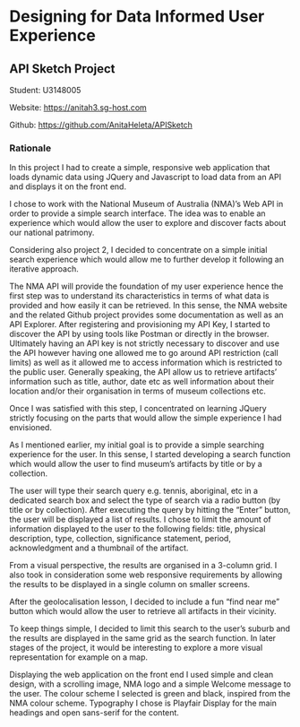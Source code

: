 # Designing for Data Informed User Experience


## API Sketch Project


Student: U3148005

Website: https://anitah3.sg-host.com  

Github: https://github.com/AnitaHeleta/APISketch

### Rationale
In this project I had to create a simple, responsive web application that loads dynamic data using JQuery and Javascript to load data from an API and displays it on the front end.

I chose to work with the National Museum of Australia (NMA)’s Web API in order to provide a simple search interface. The idea was to enable an experience which would allow the user to explore and discover facts about our national patrimony. 

Considering also project 2, I decided to concentrate on a simple initial search experience which would allow me to further develop it following an iterative approach.

The NMA API will provide the foundation of my user experience hence the first step was to understand its characteristics in terms of what data is provided and how easily it can be retrieved.
In this sense, the NMA website and the related Github project provides some documentation as well as an API Explorer. After registering and provisioning my API Key, I started to discover the API by using tools like Postman or directly in the browser. Ultimately having an API key is not strictly necessary to discover and use the API however having one allowed me to go around API restriction (call limits) as well as it allowed me to access information which is restricted to the public user.
Generally speaking, the API allow us to retrieve artifacts’ information such as title, author, date etc as well information about their location and/or their organisation in terms of museum collections etc.

Once I was satisfied with this step, I concentrated on learning JQuery strictly focusing on the parts that would allow the simple experience I had envisioned.

As I mentioned earlier, my initial goal is to provide a simple searching experience for the user.
In this sense, I started developing a search function which would allow the user to find museum’s artifacts by title or by a collection.

The user will type their search query e.g. tennis, aboriginal, etc in a dedicated search box and select the type of search via a radio button (by title or by collection).
After executing the query by hitting the “Enter” button, the user will be displayed a list of results.
I chose to limit the amount of information displayed to the user to the following fields: title, physical description, type, collection, significance statement, period, acknowledgment and a thumbnail of the artifact.

From a visual perspective, the results are organised in a 3-column grid. I also took in consideration some web responsive requirements by allowing the results to be displayed in a single column on smaller screens.

After the geolocalisation lesson, I decided to include a fun “find near me” button which would allow the user to retrieve all artifacts in their vicinity.

To keep things simple, I decided to limit this search to the user’s suburb and the results are displayed in the same grid as the search function. In later stages of the project, it would be interesting to explore a more visual representation for example on a map.

Displaying the web application on the front end I used simple and clean design, with a scrolling image, NMA logo and a simple Welcome message to the user.  The colour scheme I selected is green and black, inspired from the NMA colour scheme.  Typography I chose is Playfair Display for the main headings and open sans-serif for the content.
 



 







